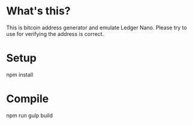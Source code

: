 # What's this?
This is bitcoin address generator and emulate Ledger Nano.
Please try to use for verifying the address is correct.

# Setup
npm install

# Compile
npm run gulp build
